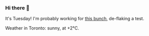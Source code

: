 ### Hi there :wave:

It's Tuesday! I'm probably working for [this bunch](https://github.com/kohofinancial), de-flaking a test.

Weather in Toronto: sunny, at +2°C.
